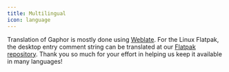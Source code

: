 ```yaml
---
title: Multilingual
icon: language
---
```


Translation of Gaphor is mostly done using [Weblate](https://hosted.weblate.org/engage/gaphor/).
For the Linux Flatpak, the desktop entry comment string can be translated at our [Flatpak repository](https://github.com/flathub/org.gaphor.Gaphor/blob/master/share/org.gaphor.Gaphor.desktop).
Thank you so much for your effort in helping us keep it available in many languages!
